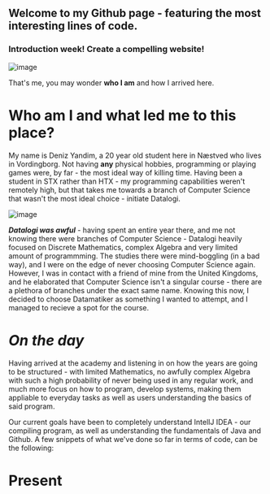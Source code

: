 ## Welcome to my Github page - featuring the most interesting lines of code.

### Introduction week! Create a compelling website!


![image](https://media.discordapp.net/attachments/337719202750136332/753213962052567080/IMG_20190719_162451.png)

That's me, you may wonder **who I am** and how I arrived here. 

# Who am I and what led me to this place?

My name is Deniz Yandim, a 20 year old student here in Næstved who lives in Vordingborg. Not having **any** physical hobbies, programming or playing games were, by far - the most ideal way of killing time. Having been a student in STX rather than HTX - my programming capabilities weren't remotely high, but that takes me towards a branch of Computer Science that wasn't the most ideal choice - initiate Datalogi.

![image](https://media.discordapp.net/attachments/337719202750136332/753220191273353287/unknown.png)

_**Datalogi was awful**_ - having spent an entire year there, and me not knowing there were branches of Computer Science - Datalogi heavily focused on Discrete Mathematics, complex Algebra and very limited amount of programmming. The studies there were mind-boggling (in a bad way), and I were on the edge of never choosing Computer Science again. However, I was in contact with a friend of mine from the United Kingdoms, and he elaborated that Computer Science isn't a singular course - there are a plethora of branches under the exact same name. Knowing this now, I decided to choose Datamatiker as something I wanted to attempt, and I managed to recieve a spot for the course. 

# _On the day_

Having arrived at the academy and listening in on how the years are going to be structured - with limited Mathematics, no awfully complex Algebra with such a high probability of never being used in any regular work, and much more focus on how to program, develop systems, making them appliable to everyday tasks as well as users understanding the basics of said program. 

Our current goals have been to completely understand IntellJ IDEA - our compiling program, as well as understanding the fundamentals of Java and Github. A few snippets of what we've done so far in terms of code, can be the following:

# Present




